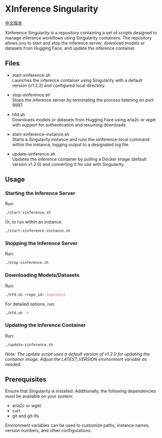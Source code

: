 # XInference Singularity

[中文版本](README_zh.md)

XInference Singularity is a repository containing a set of scripts designed to manage inference workflows using Singularity containers. The repository allows you to start and stop the inference server, download models or datasets from Hugging Face, and update the inference container.

## Files

- start-xinference.sh  
  Launches the inference container using Singularity with a default version (v1.2.2) and configured local directory.

- stop-xinference.sh  
  Stops the inference server by terminating the process listening on port 9997.

- hfd.sh  
  Downloads models or datasets from Hugging Face using aria2c or wget with support for authentication and resuming downloads.

- start-xinference-instance.sh  
  Starts a Singularity instance and runs the xinference-local command within the instance, logging output to a designated log file.

- update-xinference.sh  
  Updates the inference container by pulling a Docker image (default version v1.2.0) and converting it for use with Singularity.

## Usage

### Starting the Inference Server

Run:

```bash
./start-xinference.sh
```

Or, to run within an instance:

```bash
./start-xinference-instance.sh
```

### Stopping the Inference Server

Run:

```bash
./stop-xinference.sh
```

### Downloading Models/Datasets

Run:

```bash
./hfd.sh <repo_id> [options]
```

For detailed options, run:

```bash
./hfd.sh -h
```

### Updating the Inference Container

Run:

```bash
./update-xinference.sh
```

_Note: The update script uses a default version of v1.2.0 for updating the container image. Adjust the LATEST_VERSION environment variable as needed._

## Prerequisites

Ensure that Singularity is installed. Additionally, the following dependencies must be available on your system:

- aria2c or wget
- curl
- git and git-lfs

Environment variables can be used to customize paths, instance names, version numbers, and other configurations.
